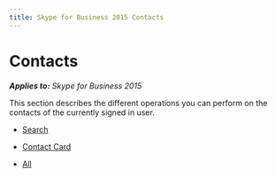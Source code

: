 ```yaml
---
title: Skype for Business 2015 Contacts
---
```

# Contacts



 _**Applies to:** Skype for Business 2015_

This section describes the different operations you can perform on the contacts of the currently signed in user.


- [Search](PTContactsSearch.md)

- [Contact Card](PTContactsContactCard.md)

- [All](PTContactsAll.md)

